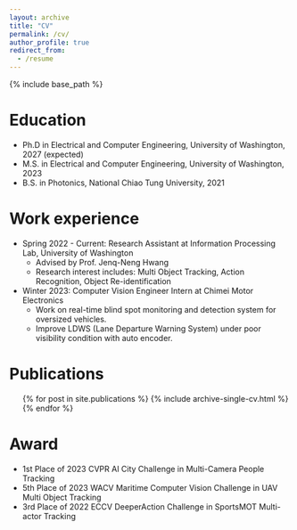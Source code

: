 ```yaml
---
layout: archive
title: "CV"
permalink: /cv/
author_profile: true
redirect_from:
  - /resume
---
```


{% include base_path %}

Education
======
* Ph.D in Electrical and Computer Engineering, University of Washington, 2027 (expected)
* M.S. in Electrical and Computer Engineering, University of Washington, 2023
* B.S. in Photonics, National Chiao Tung University, 2021

Work experience
======
* Spring 2022 - Current: Research Assistant at Information Processing Lab, University of Washington
  * Advised by Prof. Jenq-Neng Hwang
  * Research interest includes: Multi Object Tracking, Action Recognition, Object Re-identification
* Winter 2023: Computer Vision Engineer Intern at Chimei Motor Electronics
  * Work on real-time blind spot monitoring and detection system for oversized vehicles.
  * Improve LDWS (Lane Departure Warning System) under poor visibility condition with auto encoder.


<!-- * Fall 2015: Research Assistant
  * Github University
  * Duties included: Merging pull requests
  * Supervisor: Professor Hub -->
  
<!-- Skills
======
* Skill 1
* Skill 2
  * Sub-skill 2.1
  * Sub-skill 2.2
  * Sub-skill 2.3
* Skill 3 -->

Publications
======
  <ul>{% for post in site.publications %}
    {% include archive-single-cv.html %}
  {% endfor %}</ul>
  
<!-- Talks
======
  <ul>{% for post in site.talks %}
    {% include archive-single-talk-cv.html %}
  {% endfor %}</ul>
  
Teaching
======
  <ul>{% for post in site.teaching %}
    {% include archive-single-cv.html %}
  {% endfor %}</ul> -->
  
Award
======
* 1st Place of 2023 CVPR AI City Challenge in Multi-Camera People Tracking
* 5th Place of 2023 WACV Maritime Computer Vision Challenge in UAV Multi Object Tracking
* 3rd Place of 2022 ECCV DeeperAction Challenge in SportsMOT Multi-actor Tracking
